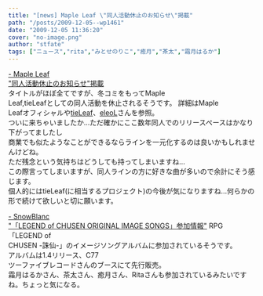 ```yaml
---
title: "[news] Maple Leaf \"同人活動休止のお知らせ\"掲載"
path: "/posts/2009-12-05--wp1461"
date: "2009-12-05 11:36:20"
cover: "no-image.png"
author: "stfate"
tags: ["ニュース","rita","みとせのりこ","癒月","茶太","霜月はるか"]
---
```


<style type="text/css">
<!--
p {white-space: pre-wrap};
-->
</style>

<a  href="http://shimotsukin.com/" target="_blank">- Maple Leaf "同人活動休止のお知らせ"掲載</a>
タイトルがほぼ全てですが、冬コミをもってMaple Leaf,tieLeafとしての同人活動を休止されるそうです。
詳細はMaple Leafオフィシャルや<a href="http://tieleaf.net/">tieLeaf</a>、<a href="http://eleol.net/">eleoL</a>さんを参照。
ついに来ちゃいましたか…ただ確かにここ数年同人でのリリースペースはかなり下がってましたし
商業でも似たようなことができるならラインを一元化するのは良いかもしれませんけどね。
ただ残念という気持ちはどうしても持ってしまいますね…
この際言ってしまいますが、同人ラインの方に好きな曲が多いので余計にそう感じます。
個人的にはtieLeaf(に相当するプロジェクト)の今後が気になりますね…何らかの形で続けて欲しいと切に願います。

<a  href="http://blog.snowblanc.net/" target="_blank">- SnowBlanc "「LEGEND of CHUSEN ORIGINAL IMAGE SONGS」参加情報"</a>
RPG「LEGEND of CHUSEN -誅仙-」のイメージソングアルバムに参加されているそうです。
アルバムは1.4リリース、C77 ツーファイブレコードさんのブースにて先行販売。
霜月はるかさん、茶太さん、癒月さん、Ritaさんも参加されているみたいですね。ちょっと気になる。